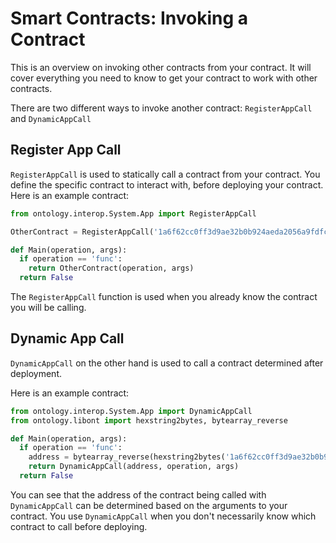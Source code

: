 # Smart Contracts: Invoking a Contract

This is an overview on invoking other contracts from your contract. It will cover everything you need to know to get your contract to work with other contracts.

There are two different ways to invoke another contract: `RegisterAppCall` and `DynamicAppCall`

## Register App Call

`RegisterAppCall` is used to statically call a contract from your contract. You define the specific contract to interact with, before deploying your contract. Here is an example contract:

``` python
from ontology.interop.System.App import RegisterAppCall

OtherContract = RegisterAppCall('1a6f62cc0ff3d9ae32b0b924aeda2056a9fdfccb', 'operation', 'args')

def Main(operation, args):
  if operation == 'func':
    return OtherContract(operation, args)
  return False
```

The `RegisterAppCall` function is used when you already know the contract you will be calling.

## Dynamic App Call

`DynamicAppCall` on the other hand is used to call a contract determined after deployment.

Here is an example contract:

``` python
from ontology.interop.System.App import DynamicAppCall
from ontology.libont import hexstring2bytes, bytearray_reverse

def Main(operation, args):
  if operation == 'func':
    address = bytearray_reverse(hexstring2bytes('1a6f62cc0ff3d9ae32b0b924aeda2056a9fdfccb'))
    return DynamicAppCall(address, operation, args)
  return False
```

You can see that the address of the contract being called with `DynamicAppCall` can be determined based on the arguments to your contract. You use `DynamicAppCall` when you don't necessarily know which contract to call before deploying.
